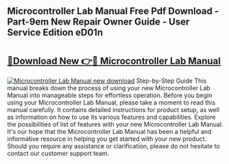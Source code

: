 ## Microcontroller Lab Manual Free Pdf Download - Part-9em New Repair Owner Guide - User Service Edition eD01n

# <h2><a href="http://bc68794.oget.top/?id=Microcontroller+Lab+Manual">🔗Download New 👉🔴 Microcontroller Lab Manual</a></h2>

[![Microcontroller Lab Manual new download](https://i.imgur.com/5g1atiW.png)](http://bc68794.oget.top/?id=Microcontroller+Lab+Manual)
Step-by-Step Guide This manual breaks down the process of using your new Microcontroller Lab Manual into manageable steps for effortless operation. Before you begin using your Microcontroller Lab Manual, please take a moment to read this manual carefully. It contains detailed instructions for product setup, as well as information on how to use its various features and capabilities. Explore the possibilities of list of features with your new Microcontroller Lab Manual. It's our hope that the Microcontroller Lab Manual has been a helpful and informative resource in helping you get started with your new product. Should you require any assistance or clarification, please do not hesitate to contact our customer support team.
